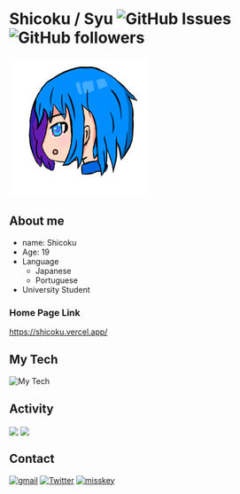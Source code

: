 # Shicoku / Syu <img alt="GitHub Issues" src="https://img.shields.io/github/issues/shicoku/shicoku" /> <img alt="GitHub followers" src="https://img.shields.io/github/followers/shicoku.svg?style=social&label=Follow&maxAge=2592000" />

![shicoku](./img/shicoku.png)

## About me
- name: Shicoku
- Age: 19
- Language
  - Japanese
  - Portuguese
- University Student

### Home Page Link
https://shicoku.vercel.app/

## My Tech
![My Tech](https://skillicons.dev/icons?i=html,css,js,nodejs,electron,discordjs,cpp,python,vscode)

## Activity
<a><img height=200 align="center" src="https://github-readme-stats-six-sand-27.vercel.app/api/top-langs/?username=Shicoku&theme=transparent&layout=compact" />
<img height=165 align="center" src="https://github-readme-stats-six-sand-27.vercel.app/api?username=Shicoku&show_icons=true&theme=transparent" /></a>

## Contact
[![gmail](https://skillicons.dev/icons?i=gmail)](mailto:shicoku07@gmail.com)
[![Twitter](https://skillicons.dev/icons?i=twitter)](https://x.com/H2DH8K)
[![misskey](https://skillicons.dev/icons?i=misskey)](https://misskey.io/@H2DH8K)
